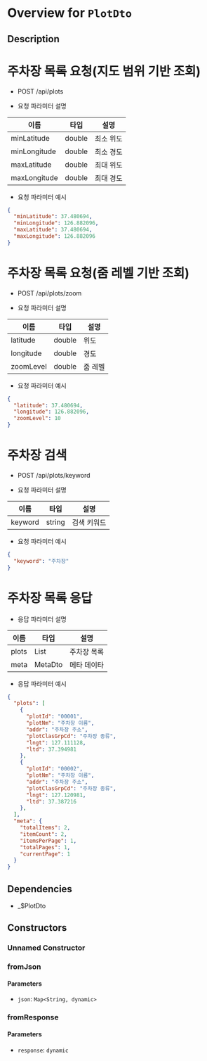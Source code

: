 # Overview for `PlotDto`

## Description

# 주차장 목록 요청(지도 범위 기반 조회)

 - POST /api/plots

 - 요청 파라미터 설명

  |이름|타입|설명|
  |-|-|-|
  |minLatitude|double|최소 위도|
  |minLongitude|double|최소 경도|
  |maxLatitude|double|최대 위도|
  |maxLongitude|double|최대 경도|

 - 요청 파라미터 예시

 ```json
 {
   "minLatitude": 37.480694,
   "minLongitude": 126.882096,
   "maxLatitude": 37.480694,
   "maxLongitude": 126.882096
 }
 ```

 # 주차장 목록 요청(줌 레벨 기반 조회)

 - POST /api/plots/zoom

 - 요청 파라미터 설명

  |이름|타입|설명|
  |-|-|-|
  |latitude|double|위도|
  |longitude|double|경도|
  |zoomLevel|double|줌 레벨|

 - 요청 파라미터 예시

 ```json
 {
   "latitude": 37.480694,
   "longitude": 126.882096,
   "zoomLevel": 10
 }
 ```

 # 주차장 검색

 - POST /api/plots/keyword

 - 요청 파라미터 설명

  |이름|타입|설명|
  |-|-|-|
  |keyword|string|검색 키워드|

 - 요청 파라미터 예시

 ```json
 {
   "keyword": "주차장"
 }
 ```

 # 주차장 목록 응답

 - 응답 파라미터 설명

  |이름|타입|설명|
  |-|-|-|
  |plots|List<PlotInfoDto>|주차장 목록|
  |meta|MetaDto|메타 데이타|

 - 응답 파라미터 예시
 ```json
 {
   "plots": [
     {
       "plotId": "00001",
       "plotNm": "주차장 이름",
       "addr": "주차장 주소",
       "plotClasGrpCd": "주차장 종류",
       "lngt": 127.111128,
       "ltd": 37.394981
     },
     {
       "plotId": "00002",
       "plotNm": "주차장 이름",
       "addr": "주차장 주소",
       "plotClasGrpCd": "주차장 종류",
       "lngt": 127.120981,
       "ltd": 37.387216
     },
   ],
   "meta": {
     "totalItems": 2,
     "itemCount": 2,
     "itemsPerPage": 1,
     "totalPages": 1,
     "currentPage": 1
   }
 }
 ```

## Dependencies

- _$PlotDto

## Constructors

### Unnamed Constructor


### fromJson


#### Parameters

- `json`: `Map<String, dynamic>`
### fromResponse


#### Parameters

- `response`: `dynamic`
